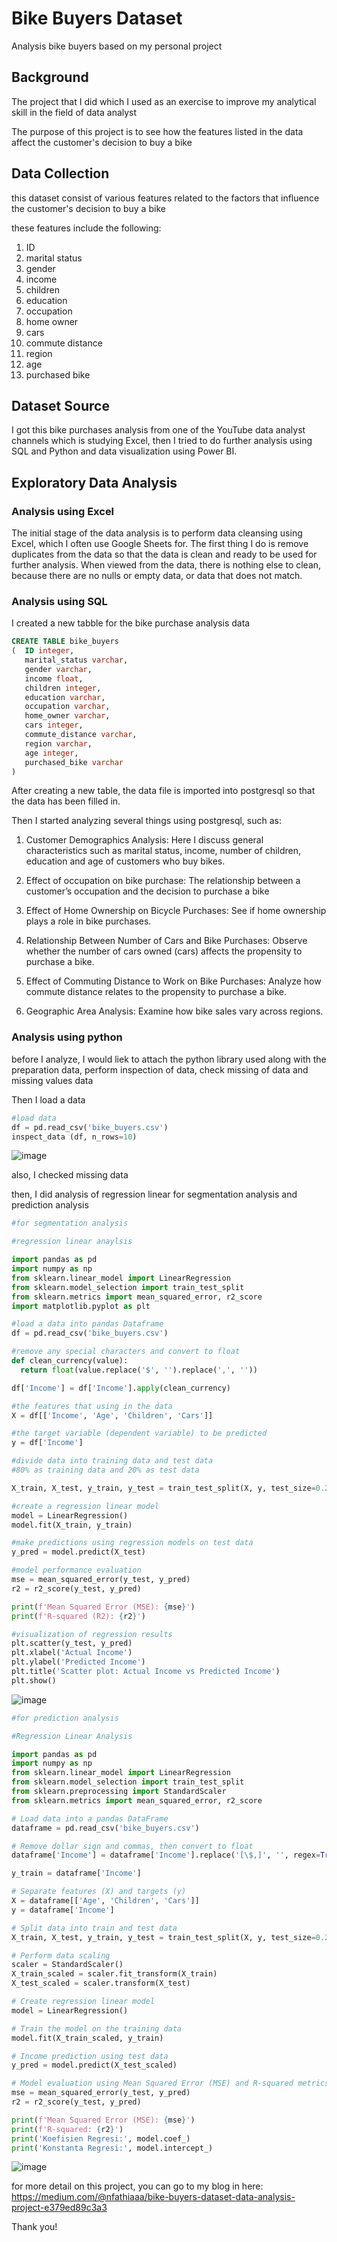 # **Bike Buyers Dataset**

Analysis bike buyers based on my personal project

## **Background**

The project that I did which I used as an exercise to improve my analytical skill in the field of data analyst

The purpose of this project is to see how the features listed in the data affect the customer's decision to buy a bike

## **Data Collection**
this dataset consist of various features related to the factors that influence the customer's decision to buy a bike

these features include the following:
1. ID
2. marital status
3. gender
4. income
5. children
6. education
7. occupation
8. home owner
9. cars
10. commute distance
11. region
12. age
13. purchased bike

## **Dataset Source**
I got this bike purchases analysis from one of the YouTube data analyst channels which is studying Excel, then I tried to do further analysis using SQL and Python and data visualization using Power BI.

## **Exploratory Data Analysis**

### **Analysis using Excel**
The initial stage of the data analysis is to perform data cleansing using Excel, which I often use Google Sheets for. The first thing I do is remove duplicates from the data so that the data is clean and ready to be used for further analysis. When viewed from the data, there is nothing else to clean, because there are no nulls or empty data, or data that does not match.

### **Analysis using SQL**

I created a new tabble for the bike purchase analysis data

```sql
CREATE TABLE bike_buyers
(  ID integer,
   marital_status varchar,
   gender varchar,
   income float,
   children integer,
   education varchar,
   occupation varchar,
   home_owner varchar,
   cars integer,
   commute_distance varchar,
   region varchar,
   age integer,
   purchased_bike varchar
)
```
After creating a new table, the data file is imported into postgresql so that the data has been filled in.

Then I started analyzing several things using postgresql, such as:

1. Customer Demographics Analysis: Here I discuss general characteristics such as marital status, income, number of children, education and age of customers who buy bikes.

2. Effect of occupation on bike purchase: The relationship between a customer’s occupation and the decision to purchase a bike

3. Effect of Home Ownership on Bicycle Purchases: See if home ownership plays a role in bike purchases.

4. Relationship Between Number of Cars and Bike Purchases: Observe whether the number of cars owned (cars) affects the propensity to purchase a bike.

5. Effect of Commuting Distance to Work on Bike Purchases: Analyze how commute distance relates to the propensity to purchase a bike.

6. Geographic Area Analysis: Examine how bike sales vary across regions.

### **Analysis using python**
before I analyze, I would liek to attach the python library used along with the preparation data, perform inspection of data, check missing of data and missing values data

Then I load a data
```python
#load data
df = pd.read_csv('bike_buyers.csv')
inspect_data (df, n_rows=10)
```
![image](https://github.com/user-attachments/assets/2cf3f427-72e3-41b4-bf9f-c9bfe985d62e)

also, I checked missing data

then, I did analysis of regression linear for segmentation analysis and prediction analysis 

```python
#for segmentation analysis

#regression linear anaylsis

import pandas as pd
import numpy as np
from sklearn.linear_model import LinearRegression
from sklearn.model_selection import train_test_split
from sklearn.metrics import mean_squared_error, r2_score
import matplotlib.pyplot as plt

#load a data into pandas Dataframe
df = pd.read_csv('bike_buyers.csv')

#remove any special characters and convert to float
def clean_currency(value):
  return float(value.replace('$', '').replace(',', ''))

df['Income'] = df['Income'].apply(clean_currency)

#the features that using in the data
X = df[['Income', 'Age', 'Children', 'Cars']]

#the target variable (dependent variable) to be predicted
y = df['Income']

#divide data into training data and test data
#80% as training data and 20% as test data

X_train, X_test, y_train, y_test = train_test_split(X, y, test_size=0.2, random_state=42)

#create a regression linear model
model = LinearRegression()
model.fit(X_train, y_train)

#make predictions using regression models on test data
y_pred = model.predict(X_test)

#model performance evaluation
mse = mean_squared_error(y_test, y_pred)
r2 = r2_score(y_test, y_pred)

print(f'Mean Squared Error (MSE): {mse}')
print(f'R-squared (R2): {r2}')

#visualization of regression results
plt.scatter(y_test, y_pred)
plt.xlabel('Actual Income')
plt.ylabel('Predicted Income')
plt.title('Scatter plot: Actual Income vs Predicted Income')
plt.show()
```
![image](https://github.com/user-attachments/assets/e6bdf3e5-f850-4fa1-805e-0ad9f6062504)

```python
#for prediction analysis

#Regression Linear Analysis

import pandas as pd
import numpy as np
from sklearn.linear_model import LinearRegression
from sklearn.model_selection import train_test_split
from sklearn.preprocessing import StandardScaler
from sklearn.metrics import mean_squared_error, r2_score

# Load data into a pandas DataFrame
dataframe = pd.read_csv('bike_buyers.csv')

# Remove dollar sign and commas, then convert to float
dataframe['Income'] = dataframe['Income'].replace('[\$,]', '', regex=True).astype(float)

y_train = dataframe['Income']

# Separate features (X) and targets (y)
X = dataframe[['Age', 'Children', 'Cars']]
y = dataframe['Income']

# Split data into train and test data
X_train, X_test, y_train, y_test = train_test_split(X, y, test_size=0.2, random_state=42)

# Perform data scaling
scaler = StandardScaler()
X_train_scaled = scaler.fit_transform(X_train)
X_test_scaled = scaler.transform(X_test)

# Create regression linear model
model = LinearRegression()

# Train the model on the training data
model.fit(X_train_scaled, y_train)

# Income prediction using test data
y_pred = model.predict(X_test_scaled)

# Model evaluation using Mean Squared Error (MSE) and R-squared metrics
mse = mean_squared_error(y_test, y_pred)
r2 = r2_score(y_test, y_pred)

print(f'Mean Squared Error (MSE): {mse}')
print(f'R-squared: {r2}')
print('Koefisien Regresi:', model.coef_)
print('Konstanta Regresi:', model.intercept_)
```
![image](https://github.com/user-attachments/assets/748d1af3-ba45-4866-8daa-e3646bb096f1)

for more detail on this project, you can go to my blog in here: https://medium.com/@nfathiaaa/bike-buyers-dataset-data-analysis-project-e379ed89c3a3

Thank you!
